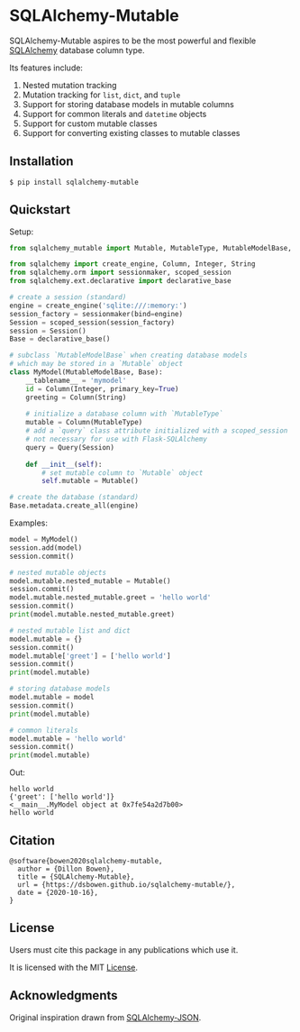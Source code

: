 # SQLAlchemy-Mutable

SQLAlchemy-Mutable aspires to be the most powerful and flexible [SQLAlchemy](https://www.sqlalchemy.org) database column type.

Its features include:

1. Nested mutation tracking
2. Mutation tracking for `list`, `dict`, and `tuple`
3. Support for storing database models in mutable columns
4. Support for common literals and `datetime` objects
5. Support for custom mutable classes
6. Support for converting existing classes to mutable classes

## Installation

```
$ pip install sqlalchemy-mutable
```

## Quickstart

Setup:

```python
from sqlalchemy_mutable import Mutable, MutableType, MutableModelBase, Query

from sqlalchemy import create_engine, Column, Integer, String
from sqlalchemy.orm import sessionmaker, scoped_session
from sqlalchemy.ext.declarative import declarative_base

# create a session (standard)
engine = create_engine('sqlite:///:memory:')
session_factory = sessionmaker(bind=engine)
Session = scoped_session(session_factory)
session = Session()
Base = declarative_base()

# subclass `MutableModelBase` when creating database models 
# which may be stored in a `Mutable` object
class MyModel(MutableModelBase, Base):
    __tablename__ = 'mymodel'
    id = Column(Integer, primary_key=True)
    greeting = Column(String)
    
    # initialize a database column with `MutableType`
    mutable = Column(MutableType) 
    # add a `query` class attribute initialized with a scoped_session
    # not necessary for use with Flask-SQLAlchemy
    query = Query(Session) 
    
    def __init__(self):
        # set mutable column to `Mutable` object
        self.mutable = Mutable()

# create the database (standard)
Base.metadata.create_all(engine)
```

Examples:

```python
model = MyModel()
session.add(model)
session.commit()

# nested mutable objects
model.mutable.nested_mutable = Mutable()
session.commit()
model.mutable.nested_mutable.greet = 'hello world'
session.commit()
print(model.mutable.nested_mutable.greet)

# nested mutable list and dict
model.mutable = {}
session.commit()
model.mutable['greet'] = ['hello world']
session.commit()
print(model.mutable)

# storing database models
model.mutable = model
session.commit()
print(model.mutable)

# common literals
model.mutable = 'hello world'
session.commit()
print(model.mutable)
```

Out:

```
hello world
{'greet': ['hello world']}
<__main__.MyModel object at 0x7fe54a2d7b00>
hello world
```

## Citation

```
@software{bowen2020sqlalchemy-mutable,
  author = {Dillon Bowen},
  title = {SQLAlchemy-Mutable},
  url = {https://dsbowen.github.io/sqlalchemy-mutable/},
  date = {2020-10-16},
}
```

## License

Users must cite this package in any publications which use it.

It is licensed with the MIT [License](https://github.com/dsbowen/sqlalchemy-mutable/blob/master/LICENSE).

## Acknowledgments

Original inspiration drawn from [SQLAlchemy-JSON](https://github.com/edelooff/sqlalchemy-json).
